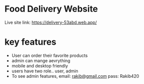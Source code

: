 # Food Delivery Website
Live site link: https://delivery-53abd.web.app/

# key features
* User can order their favorite products
* admin can mange aevrything
* mobile and desktop friendly
* users have two role.. user, admin
* To see admin features, email: rakib@gmail.com pass: Rakib420
